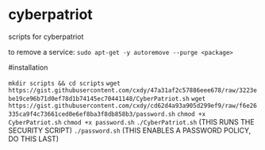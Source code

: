 # cyberpatriot
scripts for cyberpatriot


to remove a service: `sudo apt-get -y autoremove --purge <package>`


#installation

`mkdir scripts && cd scripts`
`wget https://gist.githubusercontent.com/cxdy/47a31af2c57886eee678/raw/3223ebe19ce96b71d0ef78d1b74145ec70441148/CyberPatriot.sh`
`wget https://gist.githubusercontent.com/cxdy/cd62d4a93a905d299ef9/raw/f6e26335ca9f4c73661ced0e6ef8ba3f8db858b3/password.sh`
`chmod +x CyberPatriot.sh`
`chmod +x password.sh`
`./CyberPatriot.sh` (THIS RUNS THE SECURITY SCRIPT)
`./password.sh` (THIS ENABLES A PASSWORD POLICY, DO THIS LAST)
